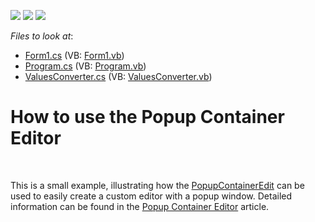 <!-- default badges list -->
![](https://img.shields.io/endpoint?url=https://codecentral.devexpress.com/api/v1/VersionRange/128622856/13.1.4%2B)
[![](https://img.shields.io/badge/Open_in_DevExpress_Support_Center-FF7200?style=flat-square&logo=DevExpress&logoColor=white)](https://supportcenter.devexpress.com/ticket/details/E2663)
[![](https://img.shields.io/badge/📖_How_to_use_DevExpress_Examples-e9f6fc?style=flat-square)](https://docs.devexpress.com/GeneralInformation/403183)
<!-- default badges end -->
<!-- default file list -->
*Files to look at*:

* [Form1.cs](./CS/WindowsApplication1/Form1.cs) (VB: [Form1.vb](./VB/WindowsApplication1/Form1.vb))
* [Program.cs](./CS/WindowsApplication1/Program.cs) (VB: [Program.vb](./VB/WindowsApplication1/Program.vb))
* [ValuesConverter.cs](./CS/WindowsApplication1/ValuesConverter.cs) (VB: [ValuesConverter.vb](./VB/WindowsApplication1/ValuesConverter.vb))
<!-- default file list end -->
# How to use the Popup Container Editor


<p><br />
<p>This is a small example, illustrating how the <a href="http://documentation.devexpress.com/#WindowsForms/clsDevExpressXtraEditorsPopupContainerEdittopic">PopupContainerEdit</a> can be used to easily create a custom editor with a popup window. Detailed information can be found in the <a href="http://documentation.devexpress.com/#WindowsForms/CustomDocument612">Popup Container Editor</a> article.</p></p>

<br/>


